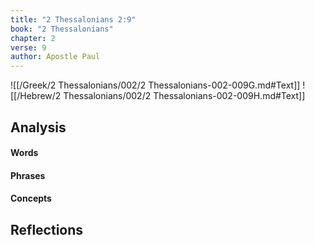 ```yaml
---
title: "2 Thessalonians 2:9"
book: "2 Thessalonians"
chapter: 2
verse: 9
author: Apostle Paul
---
```

![[/Greek/2 Thessalonians/002/2 Thessalonians-002-009G.md#Text]]
![[/Hebrew/2 Thessalonians/002/2 Thessalonians-002-009H.md#Text]]

## Analysis

#### Words

#### Phrases

#### Concepts

## Reflections
